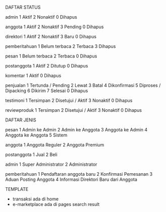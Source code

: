 DAFTAR STATUS

admin
1	Aktif
2	Nonaktif
0	Dihapus

anggota
1	Aktif
2	Nonaktif
3	Pending
0	Dihapus

direktori
1	Aktif
2	Nonaktif
3	Baru
0	Dihapus

pemberitahuan
1	Belum terbaca
2 	Terbaca
3	Dihapus

pesan
1	Belum terbaca
2	Terbaca
0	Dihapus

postanggota
1	Aktif
2	Ditutup
0	Dihapus

komentar
1	Aktif
0	Dihapus

penjualan
1	Tertunda / Pending
2	Lewat
3	Batal
4 	Dikonfirmasi
5 	Diproses / Dipacking
6 	Dikirim
7	Selesai
0	Dihapus

testimoni
1	Tersimpan
2	Disetujui / Aktif
3	Nonaktif
0 	Dihapus

reviewproduk
1	Tersimpan
2	Disetujui / Aktif
3 	Nonaktif
0 	Dihapus



DAFTAR JENIS

pesan
1	Admin ke Admin
2	Admin ke Anggota
3	Anggota ke Admin
4	Anggota ke Anggota
5	Sistem

anggota
1	Anggota Reguler
2	Anggota Premium

postanggota
1	Jual
2	Beli

admin
1	Super Administrator
2	Administrator

pemberitahuan
1	Pendaftaran anggota baru
2	Konfirmasi Pemesanan
3	Aduan Posting Anggota
4 	Informasi Direktori Baru dari Anggota

TEMPLATE

- transaksi ada di home
- e-marketplace ada di pages search result

